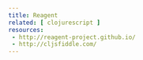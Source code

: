 ```yaml
---
title: Reagent
related: [ clojurescript ]
resources:
 - http://reagent-project.github.io/
 - http://cljsfiddle.com/
---
```

